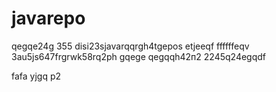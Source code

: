 # javarepo
qegqe24g
355
disi23sjavarqqrgh4tgepos
etjeeqf
ffffffeqv
3au5js647frgrwk58rq2рh
gqege
qegqqh42п2
2245q24egqdf

fafa
yjgq
р2
